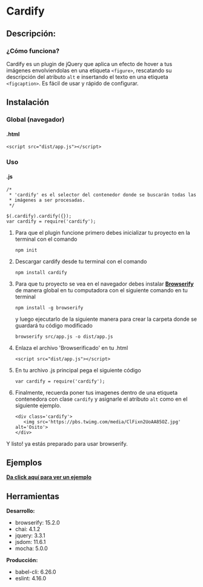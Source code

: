 # Cardify

## Descripción:

### ¿Cómo funciona?

Cardify es un plugin de jQuery que aplica un efecto de hover a tus imágenes envolviendolas en una etiqueta `<figure>`,   rescatando su descripción del atributo `alt` e insertando el texto en una etiqueta `<figcaption>`. Es fácil de usar y rápido de configurar.

## Instalación

### Global (navegador)

#### .html
```
<script src="dist/app.js"></script>
```

### Uso

#### .js
```
/*
 * 'cardify' es el selector del contenedor donde se buscarán todas las
 * imágenes a ser procesadas.
 */
 
$(.cardify).cardify({});
var cardify = require('cardify');
```

1. Para que el plugin funcione primero debes inicializar tu proyecto en la terminal con el comando

   `npm init`

2. Descargar cardify desde tu terminal con el comando

   `npm install cardify`

3. Para que tu proyecto se vea en el navegador debes instalar [**Browserify**](http://browserify.org/) de manera global en tu computadora con el siguiente comando en tu terminal

   `npm install -g browserify`

   y luego ejecutarlo de la siguiente manera para crear la carpeta donde se guardará tu código modificado

   `browserify src/app.js -o dist/app.js`

4. Enlaza el archivo 'Browserificado' en tu .html

   `<script src="dist/app.js"></script>`

4. En tu archivo .js principal pega el siguiente código

   `var cardify = require('cardify');`

5. Finalmente, recuerda poner tus imagenes dentro de una etiqueta contenedora con clase `cardify` y asignarle el atributo `alt` como en el siguiente ejemplo.

   ```
   <div class='cardify'>
      <img src='https://pbs.twimg.com/media/ClFixn2UoAA85OZ.jpg' alt='Osito'>
   </div>

   ```
Y listo! ya estás preparado para usar browserify.

## Ejemplos

   [**Da click aquí para ver un ejemplo**](https://pazautumn.github.io/ejemplocardify/)

## Herramientas

**Desarrollo:**
* browserify: 15.2.0
* chai: 4.1.2
* jquery: 3.3.1
* jsdom: 11.6.1
* mocha: 5.0.0

**Producción:**
* babel-cli: 6.26.0
* eslint: 4.16.0
